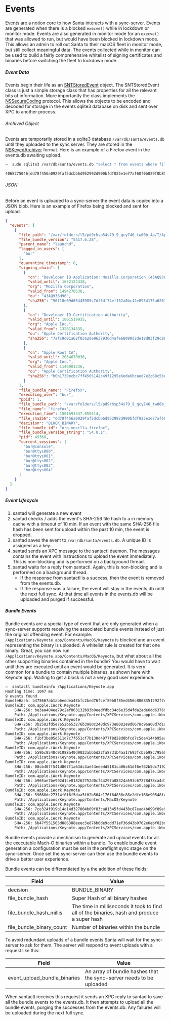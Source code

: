 # Events

Events are a notion core to how Santa interacts with a sync-server. Events are generated when there is a blocked `execve()` while in lockdown or monitor mode. Events are also generated in monitor mode for an `execve()` that was allowed to run, but would have been blocked in lockdown mode. This allows an admin to roll out Santa to their macOS fleet in monitor mode, but still collect meaningful data. The events collected while in monitor can be used to build a fairly comprehensive whitelist of signing certificates and binaries before switching the fleet to lockdown mode.

##### Event Data

Events begin their life as an [SNTStoredEvent](https://github.com/google/santa/blob/master/Source/common/SNTStoredEvent.h) object. The SNTStoredEvent class is just a simple storage class that has properties for all the relevant bits of information. More importantly the class implements the [NSSecureCoding](https://developer.apple.com/documentation/foundation/nssecurecoding?language=objc) protocol. This allows the objects to be encoded and decoded for storage in the events sqlite3 database on disk and sent over XPC to another process.

###### Archived Object

Events are temporarily stored in a sqlite3 database `/var/db/santa/events.db` until they uploaded to the sync server. They are stored in the [NSKeyedArchiver](https://developer.apple.com/documentation/foundation/nskeyedarchiver?language=objc) format.  Here is an example of a Firefox event in the  events.db awaiting upload.

```sh
⇒  sudo sqlite3 /var/db/santa/events.db "select * from events where filesha256 = 'dd78f456a0929faf5dcbb6d952992d900bfdf025e1e77af60f0b029f0b85bf09';"
```

```sh
4068275046|dd78f456a0929faf5dcbb6d952992d900bfdf025e1e77af60f0b029f0b85bf09|bplist00���X$versionX$objectsY$archiverT$top...
```

###### JSON

Before an event is uploaded to a sync-server the event data is copied into a JSON blob. Here is an example of Firefox being blocked and sent for upload.

```json
{
  "events": [
    {
      "file_path": "/var/folders/l5/pd9rhsp54s79_9_qcy746_tw00b_4p/T/AppTranslocation/254C1357-7461-457B-B734-A0FDAF0F26D9/d/Firefox.app/Contents/MacOS",
      "file_bundle_version": "5417.6.28",
      "parent_name": "launchd",
      "logged_in_users": [
        "bur"
      ],
      "quarantine_timestamp": 0,
      "signing_chain": [
        {
          "cn": "Developer ID Application: Mozilla Corporation (43AQ936H96)",
          "valid_until": 1652123338,
          "org": "Mozilla Corporation",
          "valid_from": 1494270538,
          "ou": "43AQ936H96",
          "sha256": "96f18e09d65445985c7df5df74ef152a0bc42e8934175a626180d9700c343e7b"
        },
        {
          "cn": "Developer ID Certification Authority",
          "valid_until": 1801519935,
          "org": "Apple Inc.",
          "valid_from": 1328134335,
          "ou": "Apple Certification Authority",
          "sha256": "7afc9d01a62f03a2de9637936d4afe68090d2de18d03f29c88cfb0b1ba63587f"
        },
        {
          "cn": "Apple Root CA",
          "valid_until": 2054670036,
          "org": "Apple Inc.",
          "valid_from": 1146001236,
          "ou": "Apple Certification Authority",
          "sha256": "b0b1730ecbc7ff4505142c49f1295e6eda6bcaed7e2c68c5be91b5a11001f024"
        }
      ],
      "file_bundle_name": "Firefox",
      "executing_user": "bur",
      "ppid": 1,
      "file_bundle_path": "/var/folders/l5/pd9rhsp54s79_9_qcy746_tw00b_4p/T/AppTranslocation/254C1357-7461-457B-B734-A0FDAF0F26D9/d/Firefox.app",
      "file_name": "firefox",
      "execution_time": 1501691337.059514,
      "file_sha256": "dd78f456a0929faf5dcbb6d952992d900bfdf025e1e77af60f0b029f0b85bf09",
      "decision": "BLOCK_BINARY",
      "file_bundle_id": "org.mozilla.firefox",
      "file_bundle_version_string": "54.0.1",
      "pid": 49368,
      "current_sessions": [
        "bur@console",
        "bur@ttys000",
        "bur@ttys001",
        "bur@ttys002",
        "bur@ttys003",
        "bur@ttys004"
      ]
    }
  ]
}
```



##### Event Lifecycle

1. santad will generate a new event
2. santad checks / adds the event's SHA-256 file hash to a in memory cache with a timeout of 10 min. If an event with the same SHA-256 file hash has been sent for upload within the past 10 min, the event is dropped.
3. santad saves the event to `/var/db/santa/events.db`. A unique ID is assigned as a key.
4. santad sends an XPC message to the santactl daemon. The messages contains the event with instructions to upload the event immediately. This is non-blocking and is performed on a background thread.
5. santad waits for a reply from santactl. Again, this is non-blocking and is performed on a background thread.
   * If the response from santactl is a success, then the event is removed from the events.db.
   * If the response was a failure, the event will stay in the events.db until the next full sync. At that time all events in the events.db will be uploaded and purged if successful.

##### Bundle Events

Bundle events are a special type of event that are only generated when a sync-server supports receiving the associated bundle events instead of just the original offending event. For example: `/Applications/Keynote.app/Contents/MacOS/Keynote` is blocked and an event representing the binary is uploaded. A whitelist rule is created for that one binary. Great, you can now run `/Applications/Keynote.app/Contents/MacOS/Keynote`, but what about all the other supporting binaries contained in the bundle? You would have to wait until they are executed until an event would be generated. It is very common for a bundle to contain multiple binaries, as shown here with Keynote.app. Waiting to get a block is not a very good user experience.

```sh
⇒  santactl bundleinfo /Applications/Keynote.app
Hashing time: 1047 ms
9 events found
BundleHash: b475667ab1ab6eddea48bfc2bed76fcef89b8f85ed456c8068351292f7cb4806
BundleID: com.apple.iWork.Keynote
	SHA-256: be3aa404ee79c2af863132b93b0eedfdbc34c6e35d4fda2ade6dd637692ead84
	Path: /Applications/Keynote.app/Contents/XPCServices/com.apple.iWork.MovieCompatibilityConverter.xpc/Contents/MacOS/com.apple.iWork.MovieCompatibilityConverter
BundleID: com.apple.iWork.Keynote
	SHA-256: 3b2582fd5e7652b653276b3980c248dc973e8082e9d0678c96a08d7d1a8366ba
	Path: /Applications/Keynote.app/Contents/XPCServices/com.apple.iWork.PICTConverter.xpc/Contents/MacOS/com.apple.iWork.PICTConverter
BundleID: com.apple.iWork.Keynote
	SHA-256: f1bf3be05d511d7c7f651cf7b130d4977f8d28d0bfcd7c5de4144b95eaab7ad7
	Path: /Applications/Keynote.app/Contents/XPCServices/com.apple.iWork.ExternalResourceAccessor.xpc/Contents/XPCServices/com.apple.iWork.TCMovieExtractor.xpc/Contents/MacOS/com.apple.iWork.TCMovieExtractor
BundleID: com.apple.iWork.Keynote
	SHA-256: b59bc8548c91088a40d9023abb5d22fa8731b4aa17693fcb5b98c795607d219a
	Path: /Applications/Keynote.app/Contents/XPCServices/com.apple.iWork.BitmapTracer.xpc/Contents/MacOS/com.apple.iWork.BitmapTracer
BundleID: com.apple.iWork.Keynote
	SHA-256: 08cb407f541d867f1a63dc3ae44eeedd5181ca06c61df6ef62b5dc7192951a4b
	Path: /Applications/Keynote.app/Contents/XPCServices/com.apple.iWork.TCUtilities32.xpc/Contents/MacOS/com.apple.iWork.TCUtilities32
BundleID: com.apple.iWork.Keynote
	SHA-256: b965ae7be992d1ce818262752d0cf44297a88324a593c67278d78ca4d16fcc39
	Path: /Applications/Keynote.app/Contents/XPCServices/com.apple.iWork.ExternalResourceAccessor.xpc/Contents/XPCServices/com.apple.iWork.TCMovieExtractor.xpc/Contents/XPCServices/com.apple.iWork.TCMovieExtractor.TCUtilities32.xpc/Contents/MacOS/com.apple.iWork.TCMovieExtractor.TCUtilities32
BundleID: com.apple.iWork.Keynote
	SHA-256: 59668dc27314f0f6f5daa5f02b564c176f64836c88e2dfe166e90548f47336f1
	Path: /Applications/Keynote.app/Contents/MacOS/Keynote
BundleID: com.apple.iWork.Keynote
	SHA-256: 7ce324f919b14e14d327004b09f83ca81345fd4438c87ead4b699f89e9485595
	Path: /Applications/Keynote.app/Contents/XPCServices/com.apple.iWork.ExternalResourceAccessor.xpc/Contents/XPCServices/com.apple.iWork.ExternalResourceValidator.xpc/Contents/MacOS/com.apple.iWork.ExternalResourceValidator
BundleID: com.apple.iWork.Keynote
	SHA-256: 6b47f551565d886388eeec5e876b6de9cdd71ef36d43b0762e6ebf02bdd8515d
	Path: /Applications/Keynote.app/Contents/XPCServices/com.apple.iWork.ExternalResourceAccessor.xpc/Contents/MacOS/com.apple.iWork.ExternalResourceAccessor
```

Bundle events provide a mechanism to generate and upload events for all the executable Mach-O binaries within a bundle. To enable bundle event generation a configuration must be set in the preflight sync stage on the sync-server. Once set the sync-server can then use the bundle events to drive a better user experience.

Bundle events can be differentiated by a the addition of these fields:

| Field                    | Value                                    |
| ------------------------ | ---------------------------------------- |
| decision                 | BUNDLE_BINARY                            |
| file_bundle_hash         | Super Hash of all binary hashes          |
| file_bundle_hash_millis  | The time in milliseconds it took to find all of the binaries, hash and produce a super hash |
| file_bundle_binary_count | Number of binaries within the bundle     |

To avoid redundant uploads of a bundle events Santa will wait for the sync-server to ask for them. The server will respond to event uploads with a request like this:

| Field                        | Value                                    |
| ---------------------------- | ---------------------------------------- |
| event_upload_bundle_binaries | An array of bundle hashes that the sync-server needs to be uploaded |

When santactl receives this request it sends an XPC reply to santad to save all the bundle events to the events.db. It then attempts to upload all the bundle events, purging the successes from the events.db. Any failures will be uploaded during the next full sync.

